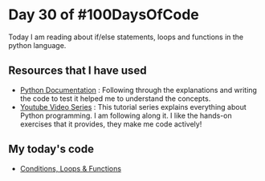 # Day 30 of #100DaysOfCode
Today I am reading about if/else statements, loops and functions in the python language.
## Resources that I have used
- [Python Documentation](https://docs.python.org/3/tutorial/controlflow.html#id1) : Following through the explanations and writing the code to test it helped me to understand the concepts.
- [Youtube Video Series](https://alx-intranet.hbtn.io/rltoken/ElQgZYNHrLI7kV_ysEB1hQ) : This tutorial series explains everything about Python programming. I am following along it. I like the hands-on exercises that it provides, they make me code actively!
## My today's code
- [Conditions, Loops & Functions](https://github.com/betascribbles/alx-higher_level_programming/tree/main/0x01-python-if_else_loops_functions)
